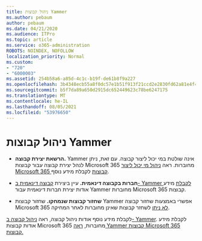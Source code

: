 ```yaml
---
title: ניהול קבוצות Yammer
ms.author: pebaum
author: pebaum
ms.date: 04/21/2020
ms.audience: ITPro
ms.topic: article
ms.service: o365-administration
ROBOTS: NOINDEX, NOFOLLOW
localization_priority: Normal
ms.custom:
- "720"
- "6000003"
ms.assetid: 254b58a6-a85d-4c1c-b19f-de61b8f9a227
ms.openlocfilehash: 3b4348ecb55a8f0dc57e1b51f913f21ccd2e2830fd62a81e4f47a77ef371a226
ms.sourcegitcommit: b5f7da89a650d2915dc652449623c78be6247175
ms.translationtype: MT
ms.contentlocale: he-IL
ms.lasthandoff: 08/05/2021
ms.locfileid: "53976650"
---
```

# <a name="manage-groups-in-yammer"></a>ניהול קבוצות Yammer

- **הרשאת יצירת קבוצה.** Yammer אינה שולטת במי יכול ליצור קבוצה. עם זאת, ניתן לנהל יצירת קבוצה עבור קבוצות Microsoft 365 מחוברות. ראה [ניהול מי יכול ליצור Microsoft 365 קבוצות](https://docs.microsoft.com/microsoft-365/admin/create-groups/manage-creation-of-groups) לקבלת מידע נוסף.

- **חברות בקבוצה דינאמית.** עיין ביצירת [קבוצה דינאמית ב- Yammer לקבלת](https://docs.microsoft.com/yammer/manage-yammer-groups/create-a-dynamic-group) מידע אודות יצירת חברות דינאמית עבור Yammer מחוברות Microsoft 365 קבוצות.

- **שחזור קבוצות שנמחקו.** שחזור קבוצות Yammer אפשרי באמצעות שחזור קבוצה Microsoft 365 [לא ניתן](https://docs.microsoft.com/microsoft-365/admin/create-groups/restore-deleted-group) לשחזר קבוצות שאינן מחוברות לאחר המחיקה.

לקבלת מידע נוסף אודות ניהול קבוצה, ראה [ניהול קבוצה ב- Yammer](https://support.office.com/article/Manage-a-group-in-Yammer-6e05c6d6-5548-4c88-89cd-e6757a514ef2). לקבלת מידע אודות קבוצות Microsoft 365 מחוברות, [ראה Yammer קבוצות Microsoft 365 קבוצות.](https://docs.microsoft.com/yammer/manage-yammer-groups/yammer-and-office-365-groups)
  